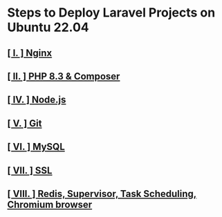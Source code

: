 # Steps to Deploy Laravel Projects on Ubuntu 22.04

## [[ I. ] Nginx](NGINX.md)

## [[ II. ] PHP 8.3 & Composer](PHP.md)

## [[ IV. ] Node.js](NODEJS.md)

## [[ V. ] Git](GIT.md)

## [[ VI. ] MySQL](MYSQL.md)

## [[ VII. ] SSL](SSL.md)

## [[ VIII. ] Redis, Supervisor, Task Scheduling, Chromium browser](OTHER.md)

